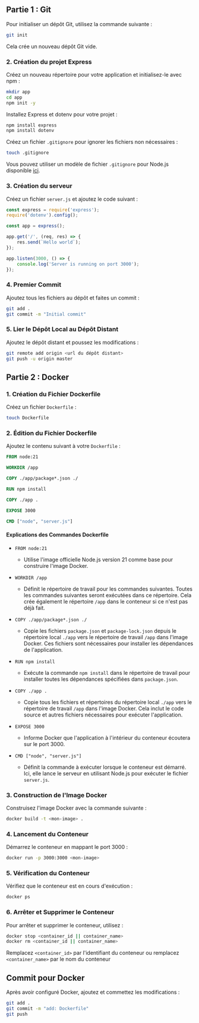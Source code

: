 ## Partie 1 : Git


Pour initialiser un dépôt Git, utilisez la commande suivante : 

```bash 
git init
```

Cela crée un nouveau dépôt Git vide.

### 2. Création du projet Express

Créez un nouveau répertoire pour votre application et initialisez-le avec npm :

```bash
mkdir app
cd app
npm init -y
```

Installez Express et dotenv pour votre projet :

```bash
npm install express 
npm install dotenv
```

Créez un fichier `.gitignore` pour ignorer les fichiers non nécessaires :

```bash
touch .gitignore
```

Vous pouvez utiliser un modèle de fichier `.gitignore` pour Node.js disponible [ici](https://github.com/github/gitignore/blob/main/Node.gitignore).

### 3. Création du serveur

Créez un fichier `server.js` et ajoutez le code suivant :

```js
const express = require('express');
require('dotenv').config();

const app = express();

app.get('/', (req, res) => {
    res.send(`Hello world`);
});

app.listen(3000, () => {
    console.log('Server is running on port 3000');
});

```

### 4. Premier Commit

Ajoutez tous les fichiers au dépôt et faites un commit :

```bash
git add .
git commit -m "Initial commit"
```

### 5. Lier le Dépôt Local au Dépôt Distant

Ajoutez le dépôt distant et poussez les modifications :

```bash
git remote add origin <url du dépôt distant> 
git push -u origin master
```

## Partie 2 : Docker

### 1. Création du Fichier Dockerfile

Créez un fichier `Dockerfile` :

```bash
touch Dockerfile
```

### 2. Édition du Fichier Dockerfile

Ajoutez le contenu suivant à votre `Dockerfile` :

```Dockerfile
FROM node:21

WORKDIR /app

COPY ./app/package*.json ./

RUN npm install

COPY ./app .

EXPOSE 3000

CMD ["node", "server.js"]
```

#### Explications des Commandes Dockerfile

- `FROM node:21`
    
    - Utilise l'image officielle Node.js version 21 comme base pour construire l'image Docker. 
- `WORKDIR /app`
    
    - Définit le répertoire de travail pour les commandes suivantes. Toutes les commandes suivantes seront exécutées dans ce répertoire. Cela crée également le répertoire `/app` dans le conteneur si ce n'est pas déjà fait.
- `COPY ./app/package*.json ./`
    
    - Copie les fichiers `package.json` et `package-lock.json` depuis le répertoire local `./app` vers le répertoire de travail `/app` dans l'image Docker. Ces fichiers sont nécessaires pour installer les dépendances de l'application.
- `RUN npm install`
    
    - Exécute la commande `npm install` dans le répertoire de travail pour installer toutes les dépendances spécifiées dans `package.json`. 
- `COPY ./app .`
    
    - Copie tous les fichiers et répertoires du répertoire local `./app` vers le répertoire de travail `/app` dans l'image Docker. Cela inclut le code source et autres fichiers nécessaires pour exécuter l'application.
- `EXPOSE 3000`
    
    - Informe Docker que l'application à l'intérieur du conteneur écoutera sur le port 3000. 
- `CMD ["node", "server.js"]`
    
    - Définit la commande à exécuter lorsque le conteneur est démarré. Ici, elle lance le serveur en utilisant Node.js pour exécuter le fichier `server.js`.

### 3. Construction de l'Image Docker

Construisez l'image Docker avec la commande suivante :

```bash
docker build -t <mon-image> .
```

### 4. Lancement du Conteneur

Démarrez le conteneur en mappant le port 3000 :

```bash
docker run -p 3000:3000 <mon-image>
```

### 5. Vérification du Conteneur

Vérifiez que le conteneur est en cours d'exécution :

```bash
docker ps
```

### 6. Arrêter et Supprimer le Conteneur

Pour arrêter et supprimer le conteneur, utilisez :

```bash
docker stop <container_id || container_name> 
docker rm <container_id || container_name>
```

Remplacez `<container_id>` par l'identifiant du conteneur ou remplacez `<container_name>` par le nom du conteneur

## Commit pour Docker

Après avoir configuré Docker, ajoutez et commettez les modifications :

```bash
git add . 
git commit -m "add: Dockerfile"
git push
```

